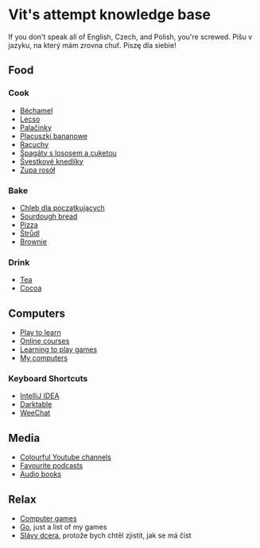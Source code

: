 # Vit's attempt knowledge base

If you don't speak all of English, Czech, and Polish, you're screwed. Píšu v jazyku, na který mám zrovna chuť. Piszę dla siebie!

## Food

### Cook

* [Béchamel](cook/bechamel.md)
* [Lecso](cook/lecso.md)
* [Palačinky](cook/palacinky.md)
* [Placuszki bananowe](cook/placuszki-bananowe.md)
* [Racuchy](cook/racuchy.md)
* [Špagáty s lososem a cuketou](cook/spagety-losos-cuketa.md)
* [Švestkové knedlíky](cook/svestkove-knedliky.md)
* [Zupa rosół](cook/zupa.md)

### Bake

* [Chleb dla początkujących](cook/easy-bread.md)
* [Sourdough bread](cook/bread.md)
* [Pizza](cook/pizza.md)
* [Štrůdl](cook/strudl.md)
* [Brownie](cook/brownie.md)

### Drink

* [Tea](drink/tea.md)
* [Cocoa](drink/cocoa.md)

## Computers

* [Play to learn](comp/play.md)
* [Online courses](comp/courses.md)
* [Learning to play games](comp/games.md)
* [My computers](comp/computers.md)

### Keyboard Shortcuts

* [IntelliJ IDEA](comp/shortcuts/intellij.md)
* [Darktable](comp/shortcuts/darktable.md)
* [WeeChat](comp/shortcuts/weechat.md)

## Media

* [Colourful Youtube channels](media/youtube.md)
* [Favourite podcasts](media/podcasts.md)
* [Audio books](media/audiobooks.md)

## Relax

* [Computer games](relax/computer-games.md)
* [Go](go/go.md), just a list of my games
* [Slávy dcera](relax/slavy-dcera.md), protože bych chtěl zjistit, jak se má číst
